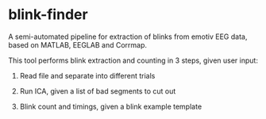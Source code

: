# blink-finder
A semi-automated pipeline for extraction of blinks from emotiv EEG data, based on MATLAB, EEGLAB and Corrmap.


This tool performs blink extraction and counting in 3 steps, given user input: 

1. Read file and separate into different trials

2. Run ICA, given a list of bad segments to cut out

3. Blink count and timings, given a blink example template
